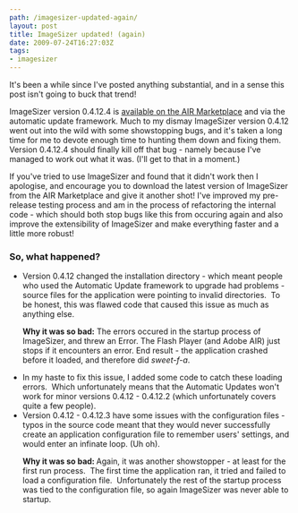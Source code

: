 ```yaml
---
path: /imagesizer-updated-again/
layout: post
title: ImageSizer updated! (again)
date: 2009-07-24T16:27:03Z
tags:
- imagesizer
---
```


It's been a while since I've posted anything substantial, and in a sense this post isn't going to buck that trend!

ImageSizer version 0.4.12.4 is <a href="http://www.adobe.com/cfusion/marketplace/index.cfm?event=marketplace.offering&amp;offeringid=10740&amp;marketplaceid=1" target="_blank">available on the AIR Marketplace</a> and via the automatic update framework. Much to my dismay ImageSizer version 0.4.12 went out into the wild with some showstopping bugs, and it's taken a long time for me to devote enough time to hunting them down and fixing them. Version 0.4.12.4 should finally kill off that bug - namely because I've managed to work out what it was. (I'll get to that in a moment.)

If you've tried to use ImageSizer and found that it didn't work then I apologise, and encourage you to download the latest version of ImageSizer from the AIR Marketplace and give it another shot! I've improved my pre-release testing process and am in the process of refactoring the internal code - which should both stop bugs like this from occuring again and also improve the extensibility of ImageSizer and make everything faster and a little more robust!

<!--more-->
<h3>So, what happened?</h3>
<ul>
	<li>Version 0.4.12 changed the installation directory - which meant people who used the Automatic Update framework to upgrade had problems - source files for the application were pointing to invalid directories.  To be honest, this was flawed code that caused this issue as much as anything else.

<strong>Why it was so bad:</strong> The errors occured in the startup process of ImageSizer, and threw an Error. The Flash Player (and Adobe AIR) just stops if it encounters an error. End result - the application crashed before it loaded, and therefore did *sweet-f-a*.</li>
	<li>In my haste to fix this issue, I added some code to catch these loading errors.  Which unfortunately means that the Automatic Updates won't work for minor versions 0.4.12 - 0.4.12.2 (which unfortunately covers quite a few people).</li>
	<li>Version 0.4.12 - 0.4.12.3 have some issues with the configuration files - typos in the source code meant that they would never successfully create an application configuration file to remember users' settings, and would enter an infinate loop. (Uh oh).

<strong>Why it was so bad: </strong>Again, it was another showstopper - at least for the first run process.  The first time the application ran, it tried and failed to load a configuration file.  Unfortunately the rest of the startup process was tied to the configuration file, so again ImageSizer was never able to startup.</li>
</ul>